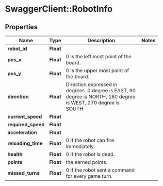 # SwaggerClient::RobotInfo

## Properties
Name | Type | Description | Notes
------------ | ------------- | ------------- | -------------
**robot_id** | **Float** |  | 
**pos_x** | **Float** | 0 is the left most point of the board. | 
**pos_y** | **Float** | 0 is the upper most point of the board. | 
**direction** | **Float** | Direction expressed in degrees. 0 degree is EAST, 90 degree is NORTH, 180 degree is WEST, 270 degree is SOUTH | 
**current_speed** | **Float** |  | 
**required_speed** | **Float** |  | 
**acceleration** | **Float** |  | 
**reloading_time** | **Float** | 0 if the robot can fire immediately. | 
**health** | **Float** | 0 if the robot is dead. | 
**points** | **Float** | the earned points. | 
**missed_turns** | **Float** | 0 if the robot sent a command for every game turn. | 


